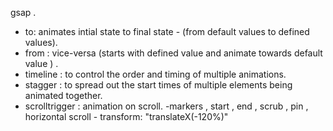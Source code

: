 gsap .
- to: animates intial state to final state - (from default values to defined values).       
- from : vice-versa (starts with defined value  and animate towards default value ) .
- timeline  : to control the order and timing of multiple animations.
- stagger : to spread out the start times of multiple elements being animated together.
- scrolltrigger : animation on scroll.  -markers , start , end , scrub , pin ,
horizontal scroll - transform: "translateX(-120%)"